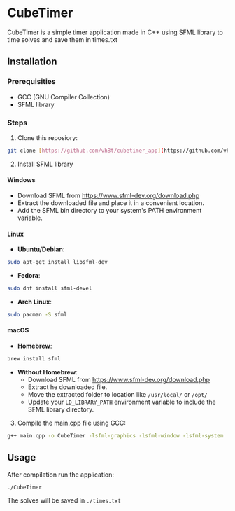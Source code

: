 # CubeTimer

CubeTimer is a simple timer application made in C++ using SFML library to time solves and save them in times.txt

## Installation

### Prerequisities
- GCC (GNU Compiler Collection)
- SFML library

### Steps

1. Clone this reposiory:
```sh
git clone [https://github.com/vh8t/cubetimer_app](https://github.com/vh8t/CubeTimerApp.git)
```

2. Install SFML library

#### Windows
- Download SFML from https://www.sfml-dev.org/download.php
- Extract the downloaded file and place it in a convenient location.
- Add the SFML bin directory to your system's PATH environment variable.

#### Linux
- **Ubuntu/Debian**:
```sh
sudo apt-get install libsfml-dev
```

- **Fedora**:
```sh
sudo dnf install sfml-devel
```

- **Arch Linux**:
```sh
sudo pacman -S sfml
```

#### macOS
- **Homebrew**:
```sh
brew install sfml
```

- **Without Homebrew**:
  - Download SFML from https://www.sfml-dev.org/download.php
  - Extract he downloaded file.
  - Move the extracted folder to location like `/usr/local/` or `/opt/`
  - Update your `LD_LIBRARY_PATH` environment variable to include the SFML library directory.

3. Compile the main.cpp file using GCC:
```sh
g++ main.cpp -o CubeTimer -lsfml-graphics -lsfml-window -lsfml-system
```

## Usage

After compilation run the application:
```sh
./CubeTimer
```

The solves will be saved in `./times.txt`
